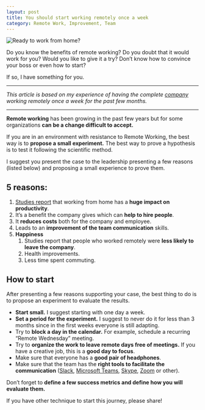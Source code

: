 ```yaml
---
layout: post
title: You should start working remotely once a week
category: Remote Work, Improvement, Team
---
```


![Ready to work from home?](/images/you-should-start-working-remotely-once-a-week-head.png)


Do you know the benefits of remote working? Do you doubt that it would work for you? Would you like to give it a try? Don’t know how to convince your boss or even how to start?  

If so, I have something for you.

<!--excerpt-->

---

*This article is based on my experience of having the complete* [*company*](https://omnialowcode.com) *working remotely once a week for the past few months.*

---

**Remote working** has been growing in the past few years but for some organizations **can be a change difficult to accept.** 

If you are in an environment with resistance to Remote Working, the best way is to **propose a small experiment.** The best way to prove a hypothesis is to test it following the scientific method.

I suggest you present the case to the leadership presenting a few reasons (listed below) and proposing a small experience to prove them.


## 5 reasons:
1. [Studies report](https://www.inc.com/scott-mautz/a-2-year-stanford-study-shows-astonishing-productivity-boost-of-working-from-home.html) that working from home has a **huge impact on productivity**.
2. It’s a benefit the company gives which can **help to hire people**.
3. It **reduces costs** both for the company and employee.
4. Leads to an **improvement of the team communication** skills.
5. **Happiness**
    1. Studies report that people who worked remotely were **less likely to leave the company**.
    2. Health improvements.
    3. Less time spent commuting.


## How to start

After presenting a few reasons supporting your case, the best thing to do is to propose an experiment to evaluate the results.

- **Start small.** I suggest starting with one day a week.
- **Set a period for the experiment.** I suggest to never do it for less than 3 months since in the first weeks everyone is still adapting.
- Try to **block a day in the calendar.** For example, schedule a recurring “Remote Wednesday” meeting.
- Try to **organize the work to leave remote days free of meetings.** If you have a creative job, this is a **good day to focus**.
- Make sure that everyone has a **good pair of headphones**.
- Make sure that the team has the **right tools to facilitate the communication** ([Slack](https://slack.com), [Microsoft Teams](https://teams.microsoft.com/start), [Skype](https://www.skype.com/), [Zoom](https://zoom.us/) or other).

Don’t forget to **define a few success metrics and define how you will evaluate them.**

If you have other technique to start this journey, please share!